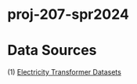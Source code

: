 # proj-207-spr2024

# Data Sources
(1) [Electricity Transformer Datasets](https://github.com/zhouhaoyi/ETDataset)

